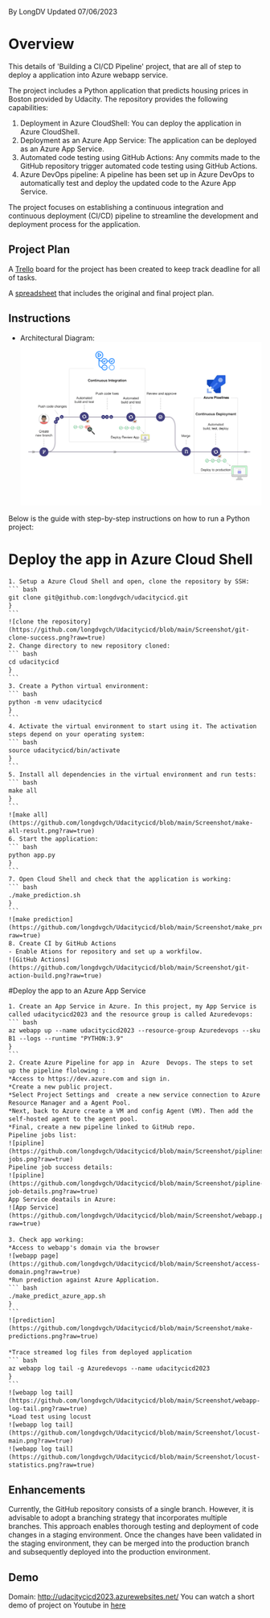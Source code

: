 
By LongDV
Updated 07/06/2023
# Overview

This details of 'Building a CI/CD Pipeline' project, that are all of step to deploy a application into Azure webapp service.

The project includes a Python application that predicts housing prices in Boston provided by Udacity. The repository provides the following capabilities:

1. Deployment in Azure CloudShell: You can deploy the application in Azure CloudShell.
2. Deployment as an Azure App Service: The application can be deployed as an Azure App Service.
4. Automated code testing using GitHub Actions: Any commits made to the GitHub repository trigger automated code testing using GitHub Actions.
5. Azure DevOps pipeline: A pipeline has been set up in Azure DevOps to automatically test and deploy the updated code to the Azure App Service.

The project focuses on establishing a continuous integration and continuous deployment (CI/CD) pipeline to streamline the development and deployment process for the application.


## Project Plan
A [Trello](https://trello.com/b/JXLO9PrB/udacity) board for the project has been created to keep track deadline for all of tasks.

A [spreadsheet](https://github.com/longdvgch/Udacitycicd/blob/main/Project_Plan/project-management-template.xlsx) that includes the original and final project plan.

## Instructions


* Architectural Diagram:
![Architectural Diagram](https://github.com/longdvgch/Udacitycicd/blob/main/Screenshot/cicd_diagram.png?raw=true)

Below is the guide with step-by-step instructions on how to run a Python project:
# Deploy the app in Azure Cloud Shell

	1. Setup a Azure Cloud Shell and open, clone the repository by SSH:
	``` bash
	git clone git@github.com:longdvgch/udacitycicd.git
	}
	```
	![clone the repository](https://github.com/longdvgch/Udacitycicd/blob/main/Screenshot/git-clone-success.png?raw=true)
	2. Change directory to new repository cloned:
	``` bash
	cd udacitycicd
	}
	```
	3. Create a Python virtual environment:
	``` bash
	python -m venv udacitycicd
	}
	```
	4. Activate the virtual environment to start using it. The activation steps depend on your operating system:
	``` bash
	source udacitycicd/bin/activate
	}
	```
	5. Install all dependencies in the virtual environment and run tests:
	``` bash
	make all
	}
	```
	![make all](https://github.com/longdvgch/Udacitycicd/blob/main/Screenshot/make-all-result.png?raw=true)
	6. Start the application:
	``` bash
	python app.py
	}
	```
	7. Open Cloud Shell and check that the application is working:
	``` bash
	./make_prediction.sh
	}
	```
	![make prediction](https://github.com/longdvgch/Udacitycicd/blob/main/Screenshot/make_prediction_local.png?raw=true)
	8. Create CI by GitHub Actions
	- Enable Ations for repository and set up a workfilow.
	![GitHub Actions](https://github.com/longdvgch/Udacitycicd/blob/main/Screenshot/git-action-build.png?raw=true)
	
	
#Deploy the app to an Azure App Service

	1. Create an App Service in Azure. In this project, my App Service is called udacitycicd2023 and the resource group is called Azuredevops:
	``` bash
	az webapp up --name udacitycicd2023 --resource-group Azuredevops --sku B1 --logs --runtime "PYTHON:3.9"
	}
	```
	2. Create Azure Pipeline for app in  Azure  Devops. The steps to set up the pipeline flolowing :
	*Access to https://dev.azure.com and sign in.
	*Create a new public project.
	*Select Project Settings and  create a new service connection to Azure Resource Manager and a Agent Pool.
	*Next, back to Azure create a VM and config Agent (VM). Then add the self-hosted agent to the agent pool.
	*Final, create a new pipeline linked to GitHub repo.
	Pipeline jobs list:
	![pipline](https://github.com/longdvgch/Udacitycicd/blob/main/Screenshot/piplines-jobs.png?raw=true)
	Pipeline job success details:
	![pipline](https://github.com/longdvgch/Udacitycicd/blob/main/Screenshot/pipline-job-details.png?raw=true)
	App Service deatails in Azure:
	![App Service](https://github.com/longdvgch/Udacitycicd/blob/main/Screenshot/webapp.png?raw=true)
	
	3. Check app working:
	*Access to webapp's domain via the browser
	![webapp page](https://github.com/longdvgch/Udacitycicd/blob/main/Screenshot/access-domain.png?raw=true)
	*Run prediction against Azure Application.
	``` bash
	./make_predict_azure_app.sh 
	}
	```
	![prediction](https://github.com/longdvgch/Udacitycicd/blob/main/Screenshot/make-predictions.png?raw=true)

	*Trace streamed log files from deployed application
	``` bash
	az webapp log tail -g Azuredevops --name udacitycicd2023
	}
	```
	![webapp log tail](https://github.com/longdvgch/Udacitycicd/blob/main/Screenshot/webapp-log-tail.png?raw=true)
	*Load test using locust
	![webapp log tail](https://github.com/longdvgch/Udacitycicd/blob/main/Screenshot/locust-main.png?raw=true)
	![webapp log tail](https://github.com/longdvgch/Udacitycicd/blob/main/Screenshot/locust-statistics.png?raw=true)


## Enhancements

Currently, the GitHub repository consists of a single branch. However, it is advisable to adopt a branching strategy that incorporates multiple branches.
This approach enables thorough testing and deployment of code changes in a staging environment. 
Once the changes have been validated in the staging environment, they can be merged into the production branch and subsequently deployed into the production environment.

## Demo 
Domain: http://udacitycicd2023.azurewebsites.net/
You can watch a short demo of project on Youtube in [here](https://www.youtube.com/watch?v=8mKU1_wK9RI)


